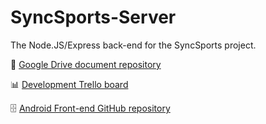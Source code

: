 # SyncSports-Server
The Node.JS/Express back-end for the SyncSports project.

📄 [Google Drive document repository](https://drive.google.com/drive/folders/1GqOt6eEloSayGxunNTKEuGsXIFFG9mWW?usp=sharing)

📊 [Development Trello board](https://trello.com/b/LReAHEFr)

🗄 [Android Front-end GitHub repository](https://github.com/JPUF/SyncSports-Android)
